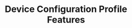 ---
title: Device Configuration Profile Features
layout: list-content.html
contentlist:
  - title: Analytics
    url: /mx/4-4/device-configuration/analytics
    description: The AnalyticsMgr allows you enable or disable collection of data, in the form of groups of metrics, by the Analytics Engine
  - title: Audio Manager
    url: /mx/4-4/device-configuration/audiomgr
    description: The AudioVolUIMgr allows you to add, delete, and replace Audio Profiles and to select the current Audio Profile that will be in effect on the device.
  - title: Battery Manager
    url: /mx/4-4/device-configuration/batterymgr
    description: The BatteryMgr allows you to configure the thresholds that will be used to determine when a battery needs to be decommissioned.
  - title: Clock Manager
    url: /mx/4-4/device-configuration/clock
    description: The Clock Manager allows you to set the Date, Time, and Time Zone or to configure the device to automatically acquire it via NTP.
  - title: Component Manager
    url: /mx/4-4/device-configuration/componentmgr
    description: The ComponentMgr allows you to configure the state and usage of specific subsystems on the device, such as Ethernet.
  - title: Display Manager
    url: /mx/4-4/device-configuration/displaymgr
    description: The DisplayMgr allows you to control the display screen on the device.
  - title: Power Manager
    url: /mx/4-4/device-configuration/powermgr
    description: The PowerMgr allows you to perform power-related actions on the device, such as putting it into Sleep mode.
  - title: Touch Manager
    url: /mx/4-4/device-configuration/touchmgr
    description: The TouchMgr allows you configure the Touch Mode on your device (ex. Finger or Stylus)
---